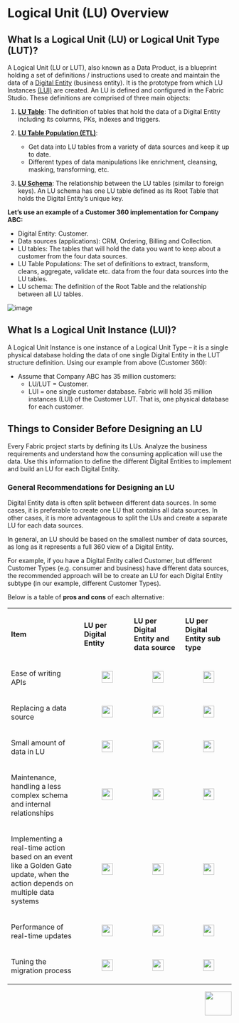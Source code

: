 # Logical Unit (LU) Overview

## What Is a Logical Unit (LU) or Logical Unit Type (LUT)?
A Logical Unit (LU or LUT), also known as a Data Product, is a blueprint holding a set of definitions / instructions used to create and maintain the data of a [Digital Entity](/articles/01_fabric_overview/02_fabric_glossary.md#digital-entity)  (business entity). It is the prototype from which LU Instances [(LUI)](/articles/01_fabric_overview/02_fabric_glossary.md#lui)  are created. 
An LU is defined and configured in the Fabric Studio. These definitions are comprised of three main objects:
1. [**LU Table**](/articles/06_LU_tables/01_LU_tables_overview.md): The definition of tables that hold the data of a Digital Entity including its columns, PKs, indexes and triggers.

2. [**LU Table Population (ETL)**](/articles/07_table_population/01_table_population_overview.md): 
    * Get data into LU tables from a variety of data sources and keep it up to date.
    * Different types of data manipulations like enrichment, cleansing, masking, transforming, etc. 
3. [**LU Schema**](/articles/03_logical_units/03_LU_schema_window.md): The relationship between the LU tables (similar to foreign keys). An LU schema has one LU table defined as its Root Table that holds the Digital Entity’s unique key.

**Let’s use an example of a Customer 360 implementation for Company ABC:**
* Digital Entity: Customer.
* Data sources (applications): CRM, Ordering, Billing and Collection.
* LU tables: The tables that will hold the data you want to keep about a customer from the four data sources.
* LU Table Populations: The set of definitions to extract, transform, cleans, aggregate, validate  etc. data from the four data sources into the LU tables.
* LU schema: The definition of the Root Table and the relationship between all LU tables.

![image](/articles/03_logical_units/images/1.1_LU_Overview.png)

## What Is a Logical Unit Instance (LUI)?
A Logical Unit Instance is one instance of a Logical Unit Type – it is a single physical database holding the data of one single Digital Entity in the LUT structure definition.
Using our example from above (Customer 360):
* Assume that Company ABC has 35 million customers:
   * LU/LUT = Customer.
   * LUI = one single customer database.
Fabric will hold 35 million instances (LUI) of the Customer LUT. That is, one physical database for each customer.

## Things to Consider Before Designing an LU 
Every Fabric project starts by defining its LUs. Analyze the business requirements and understand how the consuming application will use the data. Use this information to define the different Digital Entities to implement and build an LU for each Digital Entity.


### General Recommendations for Designing an LU 
Digital Entity data is often split between different data sources. In some cases, it is preferable to create one LU that contains all data sources. In other cases, it is more advantageous to split the LUs and create a separate LU for each data sources.

In general, an LU should be based on the smallest number of data sources, as long as it represents a full 360 view of a Digital Entity.

For example, if you have a Digital Entity called Customer, but different Customer Types (e.g. consumer and business) have different data sources, the recommended approach will be to create an LU for each Digital Entity subtype (in our example, different Customer Types).

Below is a table of **pros and cons** of each alternative:

<table role="table" width="800">
<tbody>
<tr>
<td width="300">
<p><strong>Item</strong></p>
</td>
<td width="250">
<p><strong>LU per Digital Entity</strong></p>
</td>
<td width="250">
<p><strong>LU per Digital Entity and data source</strong></p>
</td>
<td width="250">
<p><strong>LU per Digital Entity sub type</strong></p>
</td>
</tr>
<tr>
<td width="300">
<p>Ease of writing APIs</p>
</td>
<td align="center" width="60">&nbsp; <img src="/articles/images/V_icon.png" alt="" width="25" height="26"</td>
<td align="center" width="10">&nbsp; <img src="/articles/images/X_icon.png" alt="" width="25" height="26"</td>
<td align="center" width="10">&nbsp; <img src="/articles/images/V_icon.png" alt="" width="25" height="26"</td>
</tr>
<tr>
<td width="300">
<p>Replacing a data source</p>
</td>
<td align="center" width="60">&nbsp; <img src="/articles/images/X_icon.png" alt="" width="25" height="26"</td>
<td align="center" width="60">&nbsp; <img src="/articles/images/V_icon.png" alt="" width="25" height="26"</td>
<td align="center" width="60">&nbsp; <img src="/articles/images/X_icon.png" alt="" width="25" height="26"</td>   
</tr>
<tr>
<td width="300">
<p>Small amount of data in LU</p>
</td>
<td align="center" width="60">&nbsp; <img src="/articles/images/X_icon.png" alt="" width="25" height="26"</td>
<td align="center" width="60">&nbsp; <img src="/articles/images/V_icon.png" alt="" width="25" height="26"</td>
<td align="center" width="60">&nbsp; <img src="/articles/images/V_icon.png" alt="" width="25" height="26"</td>   
</tr>
<tr>
<td width="250">
<p>Maintenance, handling a less complex schema and internal relationships</p>
</td>
<td align="center" width="60">&nbsp; <img src="/articles/images/X_icon.png" alt="" width="25" height="26"</td>
<td align="center" width="60">&nbsp; <img src="/articles/images/V_icon.png" alt="" width="25" height="26"</td>
<td align="center" width="60">&nbsp; <img src="/articles/images/V_icon.png" alt="" width="25" height="26"</td>
</tr>
<tr>
<td width="250">
<p>Implementing a real-time action based on an event like a Golden Gate update, when the action depends on multiple data systems</p>
</td>
<td align="center" width="60">&nbsp; <img src="/articles/images/V_icon.png" alt="" width="25" height="26"</td>
<td align="center" width="60">&nbsp; <img src="/articles/images/X_icon.png" alt="" width="25" height="26"</td>
<td align="center" width="60">&nbsp; <img src="/articles/images/V_icon.png" alt="" width="25" height="26"</td>
</tr>
<tr>
<td width="250">
<p>Performance of real-time updates</p>
</td>
<td align="center" width="60">&nbsp; <img src="/articles/images/X_icon.png" alt="" width="25" height="26"</td>
<td align="center" width="60">&nbsp; <img src="/articles/images/V_icon.png" alt="" width="25" height="26"</td>
<td align="center" width="60">&nbsp; <img src="/articles/images/V_icon.png" alt="" width="25" height="26"</td>
</tr>
<tr>
<td width="250">
<p>Tuning the migration process</p>
</td>
<td align="center" width="60">&nbsp; <img src="/articles/images/X_icon.png" alt="" width="25" height="26"</td>
<td align="center" width="60">&nbsp; <img src="/articles/images/V_icon.png" alt="" width="25" height="26"</td>
<td align="center" width="60">&nbsp; <img src="/articles/images/V_icon.png" alt="" width="25" height="26"</td>
</tr>
</tbody>
</table>


[<img align="right" width="60" height="54" src="/articles/images/Next.png">](02_create_a_logical_unit_flow.md) 	
